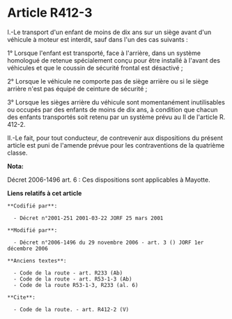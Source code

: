 # Article R412-3

I.-Le transport d'un enfant de moins de dix ans sur un siège avant d'un véhicule à moteur est interdit, sauf dans l'un des
cas suivants : 

1° Lorsque l'enfant est transporté, face à l'arrière, dans un système homologué de retenue spécialement conçu pour être
installé à l'avant des véhicules et que le coussin de sécurité frontal est désactivé ; 

2° Lorsque le véhicule ne comporte pas de siège arrière ou si le siège arrière n'est pas équipé de ceinture de sécurité ; 

3° Lorsque les sièges arrière du véhicule sont momentanément inutilisables ou occupés par des enfants de moins de dix ans, à
condition que chacun des enfants transportés soit retenu par un système prévu au II de l'article R. 412-2. 

II.-Le fait, pour tout conducteur, de contrevenir aux dispositions du présent article est puni de l'amende prévue pour les
contraventions de la quatrième classe.

**Nota:**

Décret 2006-1496 art. 6 : Ces dispositions sont applicables à Mayotte.

**Liens relatifs à cet article**

	**Codifié par**:

	  - Décret n°2001-251 2001-03-22 JORF 25 mars 2001

	**Modifié par**:

	  - Décret n°2006-1496 du 29 novembre 2006 - art. 3 () JORF 1er décembre 2006

	**Anciens textes**:

	  - Code de la route - art. R233 (Ab)
	  - Code de la route - art. R53-1-3 (Ab)
	  - Code de la route R53-1-3, R233 (al. 6)

	**Cite**:

	  - Code de la route. - art. R412-2 (V)
